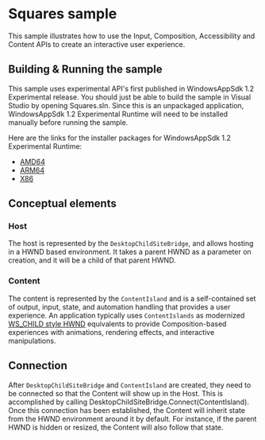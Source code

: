 # Squares sample

This sample illustrates how to use the Input, Composition, Accessibility and Content APIs to create 
an interactive user experience.

## Building & Running the sample

This sample uses experimental API's first published in WindowsAppSdk 1.2 Experimental release. 
You should just be able to build the sample in Visual Studio by opening Squares.sln. 
Since this is an unpackaged application, WindowsAppSdk 1.2 Experimental Runtime will need to be 
installed manually before running the sample. 

Here are the links for the installer packages for WindowsAppSdk 1.2 Experimental Runtime:

- [AMD64](https://aka.ms/windowsappsdk/1.2/1.2.220727.1-experimental1/windowsappruntimeinstall-x64.exe)
- [ARM64](https://aka.ms/windowsappsdk/1.2/1.2.220727.1-experimental1/windowsappruntimeinstall-arm64.exe)
- [X86](https://aka.ms/windowsappsdk/1.2/1.2.220727.1-experimental1/windowsappruntimeinstall-x86.exe)


## Conceptual elements

### Host

The host is represented by the `DesktopChildSiteBridge`, and allows hosting in a HWND based 
environment. It takes a parent HWND as a parameter on creation, and it will be a child of that 
parent HWND. 


### Content

The content is represented by the `ContentIsland` and is a self-contained set of output, input, 
state, and automation handling that provides a user experience. An application typically uses 
`ContentIslands` as modernized [WS_CHILD
style HWND](https://docs.microsoft.com/en-us/windows/win32/winmsg/window-features#child-windows)
equivalents to provide Composition-based experiences with animations, rendering effects, and
interactive manipulations.

## Connection

After `DesktopChildSiteBridge` and `ContentIsland` are created, they need to be connected so that 
the Content will show up in the Host. This is accomplished by calling 
DesktopChildSiteBridge.Connect(ContentIsland). Once this connection has been established, the
Content will inherit state from the HWND environment around it by default. For instance, if the 
parent HWND is hidden or resized, the Content will also follow that state.
